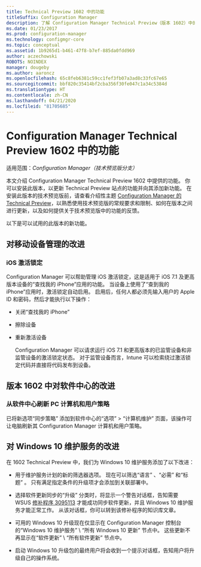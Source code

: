 ```yaml
---
title: Technical Preview 1602 中的功能
titleSuffix: Configuration Manager
description: 了解 Configuration Manager Technical Preview（版本 1602）中的可用功能。
ms.date: 01/23/2017
ms.prod: configuration-manager
ms.technology: configmgr-core
ms.topic: conceptual
ms.assetid: 1b9265d1-b461-47f8-b7ef-885da0fdd969
author: aczechowski
ROBOTS: NOINDEX
manager: dougeby
ms.author: aaroncz
ms.openlocfilehash: 65c8feb6381c59cc1fef3fb07a3ad8c33fc67e65
ms.sourcegitcommit: bbf820c35414bf2cba356f30fe047c1a34c5384d
ms.translationtype: HT
ms.contentlocale: zh-CN
ms.lasthandoff: 04/21/2020
ms.locfileid: "81705685"
---
```

# <a name="capabilities-in-technical-preview-1602-for-configuration-manager"></a>Configuration Manager Technical Preview 1602 中的功能

适用范围：*Configuration Manager（技术预览版分支）*

本文介绍 Configuration Manager Technical Preview 1602 中提供的功能。 你可以安装此版本，以更新 Technical Preview 站点的功能并向其添加新功能。 在安装此版本的技术预览版前，请查看介绍性主题 [Configuration Manager 的 Technical Preview](../../core/get-started/technical-preview.md)，以熟悉使用技术预览版的常规要求和限制、如何在版本之间进行更新，以及如何提供关于技术预览版中的功能的反馈。  

 以下是可以试用的此版本的新功能。  

##  <a name="improvements-to-mobile-device-management"></a><a name="BKMK_MDM"></a>对移动设备管理的改进  

### <a name="ios-activation-lock"></a>iOS 激活锁定  
 Configuration Manager 可以帮助管理 iOS 激活锁定，这是适用于 iOS 7.1 及更高版本设备的“查找我的 iPhone”应用的功能。 当设备上使用了“查到我的 iPhone”应用时，激活锁定自动启用。 启用后，任何人都必须先输入用户的 Apple ID 和密码，然后才能执行以下操作：  

- 关闭“查找我的 iPhone”  

- 擦除设备  

- 重新激活设备  

  Configuration Manager 可以请求运行 iOS 7.1 和更高版本的已监管设备和非监管设备的激活锁定状态。 对于监管设备而言，Intune 可以检索绕过激活锁定代码并直接将代码发布到设备。  

##  <a name="improvements-to-software-center-in-version-1602"></a><a name="BKMK_SC1601"></a>版本 1602 中对软件中心的改进  

### <a name="refresh-pc-machine-and-user-policy-from-software-center"></a>从软件中心刷新 PC 计算机和用户策略  
 已将新选项“同步策略”  添加到软件中心的“选项”   > “计算机维护”  页面，该操作可让电脑刷新其 Configuration Manager 计算机和用户策略。  

##  <a name="improvements-to-windows-10-servicing"></a><a name="BKMK_Win10Servicing"></a>对 Windows 10 维护服务的改进  
 在 1602 Technical Preview 中，我们为 Windows 10 维护服务添加了以下改进：  

-   用于维护服务计划的新的筛选器选项。  现在可以筛选“语言”  、“必需”  和“标题”  。 只有满足指定条件的升级项才会添加到关联部署中。  

-   选择软件更新同步的“升级”  分类时，将显示一个警告对话框，告知需要 WSUS [修补程序 3095113](https://support.microsoft.com/kb/3095113) 才能成功同步软件更新，并且 Windows 10 维护服务才能正常工作。  从该对话框，你可以转到该修补程序的知识库文章。  

-   可用的 Windows 10 升级现在仅显示在 Configuration Manager 控制台的“Windows 10 维护服务”   \ “所有 Windows 10 更新”  节点中。 这些更新不再显示在“软件更新”   \ “所有软件更新”  节点中。  

-   启动 Windows 10 升级包的最终用户将会收到一个提示对话框，告知用户将升级自己的操作系统。  
